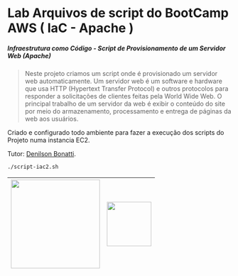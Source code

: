 # Lab Arquivos de script do BootCamp AWS ( IaC - Apache )
##### _Infraestrutura como Código - Script de Provisionamento de um Servidor Web (Apache)_

>Neste projeto criamos um script onde é provisionado um servidor web automaticamente. Um servidor web é um software e hardware que usa HTTP (Hypertext Transfer Protocol) e outros protocolos para responder a solicitações de clientes feitas pela World Wide Web. O principal trabalho de um servidor da web é exibir o conteúdo do site por meio do armazenamento, processamento e entrega de páginas da web aos usuários.

Criado e configurado todo ambiente para fazer a execução dos scripts do Projeto numa instancia EC2.

Tutor: [Denilson Bonatti](https://github.com/denilsonbonatti/).

```sh
./script-iac2.sh
```

 



| <img width=200px src="https://hermes.digitalinnovation.one/public/components/commons/dio/logo-dio-bootcamp.svg"> |  <img width=100px src="https://hermes.digitalinnovation.one/assets/diome/logo-full.svg?branch=master"> |
| ------ | ------ |
